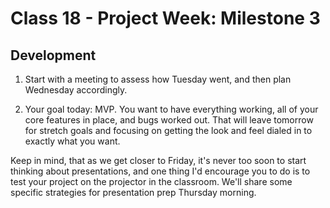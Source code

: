 # Class 18 -  Project Week: Milestone 3
## Development

1. Start with a meeting to assess how Tuesday went, and then plan Wednesday accordingly.

2. Your goal today: MVP. You want to have everything working, all of your core features in place, and bugs worked out. That will leave tomorrow for stretch goals and focusing on getting the look and feel dialed in to exactly what you want.

Keep in mind, that as we get closer to Friday, it's never too soon to start thinking about presentations, and one thing I'd encourage you to do is to test your project on the projector in the classroom. We'll share some specific strategies for presentation prep Thursday morning.
